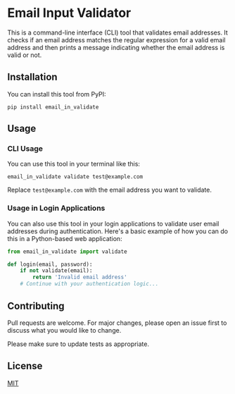 # Email Input Validator 

This is a command-line interface (CLI) tool that validates email addresses. It checks if an email address matches the regular expression for a valid email address and then prints a message indicating whether the email address is valid or not.

## Installation

You can install this tool from PyPI:

```shell
pip install email_in_validate
```

## Usage

### CLI Usage

You can use this tool in your terminal like this:

```shell
email_in_validate validate test@example.com
```

Replace `test@example.com` with the email address you want to validate.

### Usage in Login Applications

You can also use this tool in your login applications to validate user email addresses during authentication. Here's a basic example of how you can do this in a Python-based web application:

```python
from email_in_validate import validate

def login(email, password):
    if not validate(email):
        return 'Invalid email address'
    # Continue with your authentication logic...
```



## Contributing

Pull requests are welcome. For major changes, please open an issue first to discuss what you would like to change.

Please make sure to update tests as appropriate.

## License

[MIT](https://choosealicense.com/licenses/mit/)
```